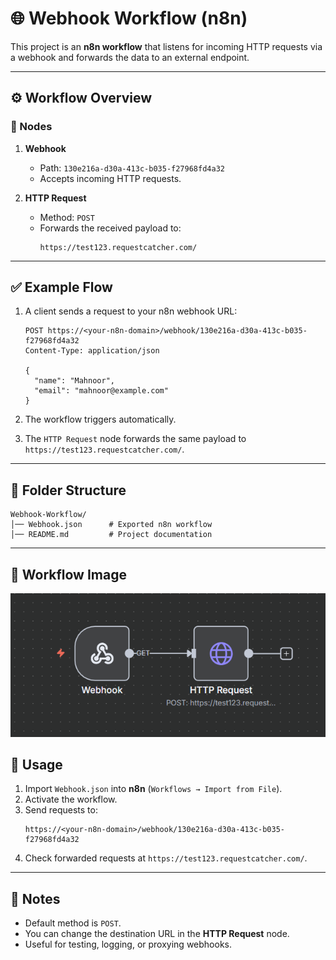 # 🌐 Webhook Workflow (n8n)

This project is an **n8n workflow** that listens for incoming HTTP requests via a webhook and forwards the data to an external endpoint.

---

## ⚙️ Workflow Overview

### 🔹 Nodes
1. **Webhook**  
   - Path: `130e216a-d30a-413c-b035-f27968fd4a32`  
   - Accepts incoming HTTP requests.  

2. **HTTP Request**  
   - Method: `POST`  
   - Forwards the received payload to:  
     ```
     https://test123.requestcatcher.com/
     ```

---

## ✅ Example Flow

1. A client sends a request to your n8n webhook URL:
   ```http
   POST https://<your-n8n-domain>/webhook/130e216a-d30a-413c-b035-f27968fd4a32
   Content-Type: application/json

   {
     "name": "Mahnoor",
     "email": "mahnoor@example.com"
   }
   ```

2. The workflow triggers automatically.  
3. The `HTTP Request` node forwards the same payload to `https://test123.requestcatcher.com/`.  

---

## 📂 Folder Structure

```
Webhook-Workflow/
│── Webhook.json      # Exported n8n workflow
│── README.md         # Project documentation
```

---

## 🔗 Workflow Image

![Workflow](image.png)

## 🚀 Usage

1. Import `Webhook.json` into **n8n** (`Workflows → Import from File`).  
2. Activate the workflow.  
3. Send requests to:  
   ```
   https://<your-n8n-domain>/webhook/130e216a-d30a-413c-b035-f27968fd4a32
   ```
4. Check forwarded requests at `https://test123.requestcatcher.com/`.

---

## 📝 Notes
- Default method is `POST`.  
- You can change the destination URL in the **HTTP Request** node.  
- Useful for testing, logging, or proxying webhooks.  
